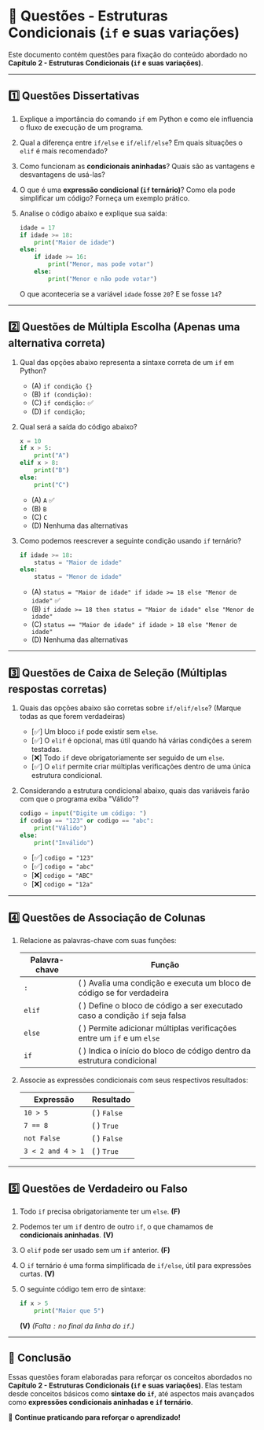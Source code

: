 # 📝 Questões - Estruturas Condicionais (`if` e suas variações)

Este documento contém questões para fixação do conteúdo abordado no **Capítulo 2 - Estruturas Condicionais (`if` e suas variações)**.

------

## **1️⃣ Questões Dissertativas**

1. Explique a importância do comando `if` em Python e como ele influencia o fluxo de execução de um programa.

2. Qual a diferença entre `if/else` e `if/elif/else`? Em quais situações o `elif` é mais recomendado?

3. Como funcionam as **condicionais aninhadas**? Quais são as vantagens e desvantagens de usá-las?

4. O que é uma **expressão condicional (`if` ternário)**? Como ela pode simplificar um código? Forneça um exemplo prático.

5. Analise o código abaixo e explique sua saída:

   ```python
   idade = 17
   if idade >= 18:
       print("Maior de idade")
   else:
       if idade >= 16:
           print("Menor, mas pode votar")
       else:
           print("Menor e não pode votar")
   ```

   O que aconteceria se a variável `idade` fosse `20`? E se fosse `14`?

------

## **2️⃣ Questões de Múltipla Escolha** (Apenas uma alternativa correta)

1. Qual das opções abaixo representa a sintaxe correta de um `if` em Python?

   - (A) `if condição {}`
   - (B) `if (condição):`
   - (C) `if condição:` ✅
   - (D) `if condição;`

2. Qual será a saída do código abaixo?

   ```python
   x = 10
   if x > 5:
       print("A")
   elif x > 8:
       print("B")
   else:
       print("C")
   ```

   - (A) `A` ✅
   - (B) `B`
   - (C) `C`
   - (D) Nenhuma das alternativas

3. Como podemos reescrever a seguinte condição usando `if` ternário?

   ```python
   if idade >= 18:
       status = "Maior de idade"
   else:
       status = "Menor de idade"
   ```

   - (A) `status = "Maior de idade" if idade >= 18 else "Menor de idade"` ✅
   - (B) `if idade >= 18 then status = "Maior de idade" else "Menor de idade"`
   - (C) `status == "Maior de idade" if idade > 18 else "Menor de idade"`
   - (D) Nenhuma das alternativas

------

## **3️⃣ Questões de Caixa de Seleção** (Múltiplas respostas corretas)

1. Quais das opções abaixo são corretas sobre `if/elif/else`? (Marque todas as que forem verdadeiras)

   - [✅] Um bloco `if` pode existir sem `else`.
   - [✅] O `elif` é opcional, mas útil quando há várias condições a serem testadas.
   - [❌] Todo `if` deve obrigatoriamente ser seguido de um `else`.
   - [✅] O `elif` permite criar múltiplas verificações dentro de uma única estrutura condicional.

2. Considerando a estrutura condicional abaixo, quais das variáveis farão com que o programa exiba "Válido"?

   ```python
   codigo = input("Digite um código: ")
   if codigo == "123" or codigo == "abc":
       print("Válido")
   else:
       print("Inválido")
   ```

   - [✅] `codigo = "123"`
   - [✅] `codigo = "abc"`
   - [❌] `codigo = "ABC"`
   - [❌] `codigo = "12a"`

------

## **4️⃣ Questões de Associação de Colunas**

1. Relacione as palavras-chave com suas funções:

   | **Palavra-chave** | **Função**                                                   |
   | ----------------- | ------------------------------------------------------------ |
   | `:`               | (  ) Avalia uma condição e executa um bloco de código se for verdadeira |
   | `elif`            | (  ) Define o bloco de código a ser executado caso a condição `if` seja falsa |
   | `else`            | (  ) Permite adicionar múltiplas verificações entre um `if` e um `else` |
   | `if`              | (  ) Indica o início do bloco de código dentro da estrutura condicional |

2. Associe as expressões condicionais com seus respectivos resultados:

   | **Expressão**     | **Resultado** |
   | ----------------- | ------------- |
   | `10 > 5`          | (  ) `False`  |
   | `7 == 8`          | (  ) `True`   |
   | `not False`       | (  ) `False`  |
   | `3 < 2 and 4 > 1` | (  ) `True`   |

------

## **5️⃣ Questões de Verdadeiro ou Falso**

1. Todo `if` precisa obrigatoriamente ter um `else`. **(F)**

2. Podemos ter um `if` dentro de outro `if`, o que chamamos de **condicionais aninhadas**. **(V)**

3. O `elif` pode ser usado sem um `if` anterior. **(F)**

4. O `if` ternário é uma forma simplificada de `if/else`, útil para expressões curtas. **(V)**

5. O seguinte código tem erro de sintaxe:

   ```python
   if x > 5
       print("Maior que 5")
   ```

   **(V)** *(Falta `:` no final da linha do `if`.)*

------

## 📌 Conclusão

Essas questões foram elaboradas para reforçar os conceitos abordados no **Capítulo 2 - Estruturas Condicionais (`if` e suas variações)**. Elas testam desde conceitos básicos como **sintaxe do `if`**, até aspectos mais avançados como **expressões condicionais aninhadas e `if` ternário**.

🚀 **Continue praticando para reforçar o aprendizado!**